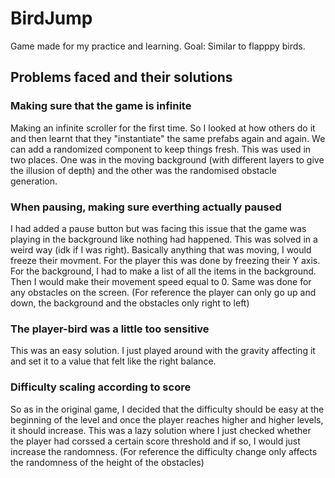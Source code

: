 # BirdJump
Game made for my practice and learning. Goal: Similar to flapppy birds.

## Problems faced and their solutions
### Making sure that the game is infinite
Making an infinite scroller for the first time. So I looked at how others do it and then learnt that they "instantiate" the same prefabs again and again. We can add a randomized component to keep things fresh. This was used in two places. One was in the moving background (with different layers to give the illusion of depth) and the other was the randomised obstacle generation.

### When pausing, making sure everthing actually paused
I had added a pause button but was facing this issue that the game was playing in the background like nothing had happened. This was solved in a weird way (idk if I was right). Basically anything that was moving, I would freeze their movment. For the player this was done by freezing their Y axis. For the background, I had to make a list of all the items in the background. Then I would make their movement speed equal to 0. Same was done for any obstacles on the screen. (For reference the player can only go up and down, the background and the obstacles only right to left)

### The player-bird was a little too sensitive
This was an easy solution. I just played around with the gravity affecting it and set it to a value that felt like the right balance.

### Difficulty scaling according to score
So as in the original game, I decided that the difficulty should be easy at the beginning of the level and once the player reaches higher and higher levels, it should increase. This was a lazy solution where I just checked whether the player had corssed a certain score threshold and if so, I would just increase the randomness. (For reference the difficulty change only affects the randomness of the height of the obstacles)
